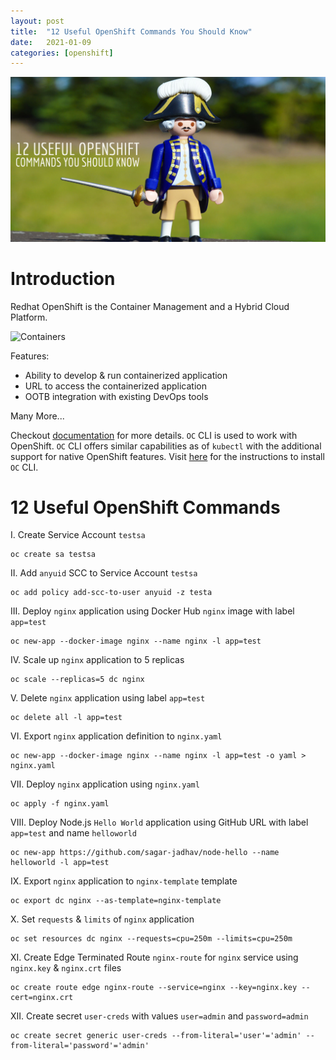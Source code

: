 ```yaml
---
layout: post
title:  "12 Useful OpenShift Commands You Should Know"
date:   2021-01-09
categories: [openshift]
---
```


![12 Useful OpenShift Commands You Should Know](https://raw.githubusercontent.com/sagar-jadhav/sagar-jadhav.github.io/master/static/img/_posts/openshift_commands.png)

# Introduction

Redhat OpenShift is the Container Management and a Hybrid Cloud Platform.

![Containers](https://media.giphy.com/media/cUMNWzWZ5n75LvcCIe/giphy.gif)

Features: 
- Ability to develop & run containerized application
- URL to access the containerized application
- OOTB integration with existing DevOps tools

Many More...

Checkout [documentation](https://docs.openshift.com/) for more details. `OC` CLI is used to work with OpenShift. `OC` CLI offers similar capabilities as of `kubectl` with the additional support for native OpenShift features. Visit [here](https://docs.openshift.com/container-platform/4.6/cli_reference/openshift_cli/getting-started-cli.html#installing-the-cli) for the instructions to install `OC` CLI.

# 12 Useful OpenShift Commands

I. Create Service Account `testsa`
````
oc create sa testsa
````
II. Add `anyuid` SCC to Service Account `testsa`
````
oc add policy add-scc-to-user anyuid -z testa
````
III. Deploy `nginx` application using Docker Hub `nginx` image with label `app=test`
````
oc new-app --docker-image nginx --name nginx -l app=test
````
IV. Scale up `nginx` application to 5 replicas
````
oc scale --replicas=5 dc nginx
````
V. Delete `nginx` application using label `app=test`
````
oc delete all -l app=test
````
VI. Export `nginx` application definition to `nginx.yaml`
````
oc new-app --docker-image nginx --name nginx -l app=test -o yaml > nginx.yaml
````
VII. Deploy `nginx` application using `nginx.yaml`
````
oc apply -f nginx.yaml
````
VIII. Deploy Node.js `Hello World` application using GitHub URL with label `app=test` and name `helloworld`
````
oc new-app https://github.com/sagar-jadhav/node-hello --name helloworld -l app=test
````
IX. Export `nginx` application to `nginx-template` template
````
oc export dc nginx --as-template=nginx-template
````
X. Set `requests` & `limits` of `nginx` application
````
oc set resources dc nginx --requests=cpu=250m --limits=cpu=250m
````
XI. Create Edge Terminated Route `nginx-route` for `nginx` service using `nginx.key` & `nginx.crt` files
````
oc create route edge nginx-route --service=nginx --key=nginx.key --cert=nginx.crt
````
XII. Create secret `user-creds` with values `user=admin` and `password=admin`
````
oc create secret generic user-creds --from-literal='user'='admin' --from-literal='password'='admin'
````